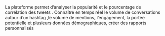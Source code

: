 La plateforme permet d’analyser la popularité et le pourcentage de corrélation des tweets  . Connaître en temps réel le volume de conversations autour d’un hashtag ,le volume de mentions, l’engagement, la portée potentielle et  plusieurs données démographiques, créer des rapports personnalisés  
